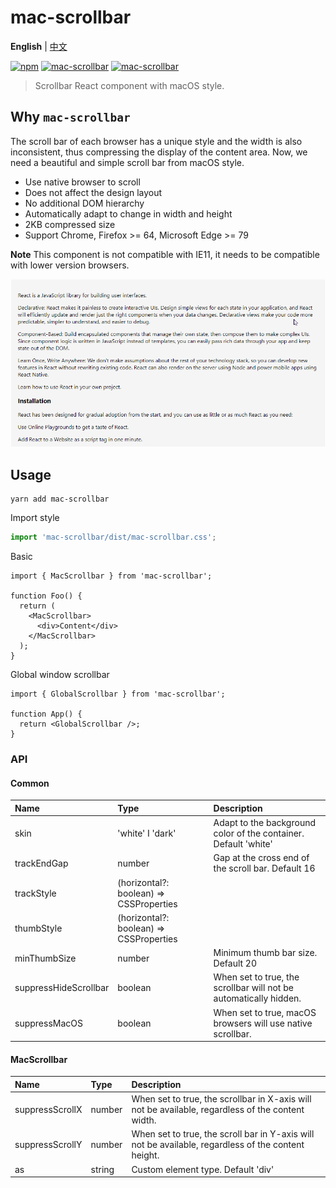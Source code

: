 # mac-scrollbar

**English** | [中文](./README.zh-CN.md)

[![npm](https://img.shields.io/npm/v/mac-scrollbar.svg?style=flat-square)](https://www.npmjs.com/package/mac-scrollbar) [![mac-scrollbar](https://badgen.net/bundlephobia/minzip/mac-scrollbar)](https://github.com/MinJieLiu/mac-scrollbar) [![mac-scrollbar](https://badgen.net/npm/dt/mac-scrollbar)](https://github.com/MinJieLiu/mac-scrollbar)

> Scrollbar React component with macOS style.

## Why `mac-scrollbar`

The scroll bar of each browser has a unique style and the width is also inconsistent, thus compressing the display of the content area. Now, we need a beautiful and simple scroll bar from macOS style.

- Use native browser to scroll
- Does not affect the design layout
- No additional DOM hierarchy
- Automatically adapt to change in width and height
- 2KB compressed size
- Support Chrome, Firefox >= 64, Microsoft Edge >= 79

**Note** This component is not compatible with IE11, it needs to be compatible with lower version browsers.

![demo](./demo.gif)

## Usage

```shell
yarn add mac-scrollbar
```

Import style

```jsx
import 'mac-scrollbar/dist/mac-scrollbar.css';
```

Basic

```tsx
import { MacScrollbar } from 'mac-scrollbar';

function Foo() {
  return (
    <MacScrollbar>
      <div>Content</div>
    </MacScrollbar>
  );
}
```

Global window scrollbar

```tsx
import { GlobalScrollbar } from 'mac-scrollbar';

function App() {
  return <GlobalScrollbar />;
}
```

### API

#### Common

| Name | Type | Description |
| :-- | :-- | :-- |
| skin | 'white' I 'dark' | Adapt to the background color of the container. Default 'white' |
| trackEndGap | number | Gap at the cross end of the scroll bar. Default 16 |
| trackStyle | (horizontal?: boolean) => CSSProperties |  |
| thumbStyle | (horizontal?: boolean) => CSSProperties |  |
| minThumbSize | number | Minimum thumb bar size. Default 20 |
| suppressHideScrollbar | boolean | When set to true, the scrollbar will not be automatically hidden. |
| suppressMacOS | boolean | When set to true, macOS browsers will use native scrollbar. |

#### MacScrollbar

| Name | Type | Description |
| :-- | :-- | :-- |
| suppressScrollX | number | When set to true, the scrollbar in X-axis will not be available, regardless of the content width. |
| suppressScrollY | number | When set to true, the scroll bar in Y-axis will not be available, regardless of the content height. |
| as | string | Custom element type. Default 'div' |
